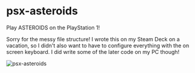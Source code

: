 # psx-asteroids
Play ASTEROIDS on the PlayStation 1!

Sorry for the messy file structure! I wrote this on my Steam Deck on a vacation, so I didn't also want to have to configure everything with the on screen keyboard. I did write some of the later code on my PC though!

![psx-asteroids](https://github.com/user-attachments/assets/45efaa1c-b3a3-4900-887e-414f2c68ad5a)
